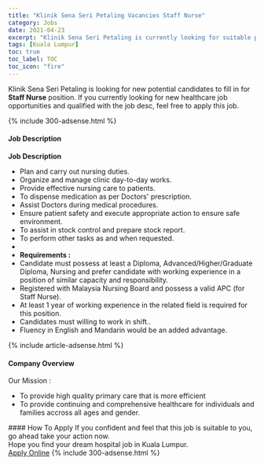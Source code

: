 ```yaml
---
title: "Klinik Sena Seri Petaling Vacancies Staff Nurse" 
category: Jobs 
date: 2021-04-23 
excerpt: "Klinik Sena Seri Petaling is currently looking for suitable person to fill in the Staff Nurse which positioned at Kuala Lumpur" 
tags: [Kuala Lumpur] 
toc: true 
toc_label: TOC 
toc_icon: "fire" 
--- 
```


<p>Klinik Sena Seri Petaling is looking for new potential candidates to fill in for <b>Staff Nurse</b> position. If you currently looking for new healthcare job opportunities and qualified with the job desc, feel free to apply this job.
</p>{% include 300-adsense.html %} 
<div><div><h4>Job Description</h4></div><div><div><span><div><p><strong>Job Description</strong></p><ul><li>Plan and carry out nursing duties.</li><li>Organize and manage clinic day-to-day works.</li><li>Provide effective nursing care to patients.</li><li>To dispense medication as per Doctors' prescription.</li><li>Assist Doctors during medical procedures.</li><li>Ensure patient safety and execute appropriate action to ensure safe environment.</li><li>To assist in stock control and prepare stock report.</li><li>To perform other tasks as and when requested.</li><li>&#160;</li><li><strong>Requirements :</strong></li><li>Candidate must possess at least a Diploma, Advanced/Higher/Graduate Diploma, Nursing and prefer candidate with working experience in a position of similar capacity and responsibility.</li><li>Registered with Malaysia Nursing Board and possess a valid APC (for Staff Nurse).</li><li>At least 1 year of working experience in the related field is required for this position.</li><li>Candidates must willing to work in shift..</li><li>Fluency in English and Mandarin would be an added advantage.</li></ul></div></span></div></div></div> 
{% include article-adsense.html %} 
<div><div><h4>Company Overview</h4></div><div><div><span><div><div>Our Mission :</div>
<ul>
<li>To provide high quality primary care that is more efficient</li>
<li>To provide continuing and comprehensive healthcare for individuals and families accross all ages and gender.</li>
</ul></div></span></div></div></div> 
#### How To Apply 
If you confident and feel that this job is suitable to you, go ahead take your action now. <br/> 
Hope you find your dream hospital job in Kuala Lumpur. <br/> 
<a href="https://www.jobstreet.com.my/en/job/staff-nurse-4527099?jobId=jobstreet-my-job-4527099" class="btn btn--warning" target="_blank" rel="nofollow noopenner">Apply Online</a> 
{% include 300-adsense.html %} 